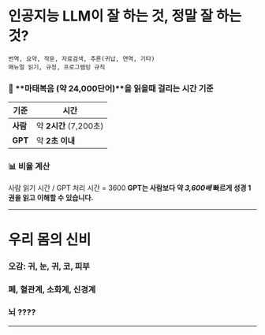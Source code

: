# 인공지능 LLM이 잘 하는 것, 정말 잘 하는것?
```
번역, 요약, 작문, 자료검색, 추론(귀납, 연역, 기타)
매뉴얼 읽기, 규정, 프로그램밍 규칙
```

### 📖 **마태복음 (약 24,000단어)**을 읽을때 걸리는 시간 기준

| 기준      | 시간                 |
| ------- | ------------------ |
| **사람**  | 약 **2시간** (7,200초) |
| **GPT** | 약 **2초 이내**        |

### 📊 비율 계산
사람 읽기 시간 / GPT 처리 시간 = 3600
**GPT는 사람보다 약 *3,600배* 빠르게 성경 1권을 읽고 이해할 수 있습니다.**

---
# 우리 몸의 신비

### 오감: 귀, 눈, 귀, 코, 피부
### 폐, 혈관계, 소화계, 신경계
### 뇌 ????
---

